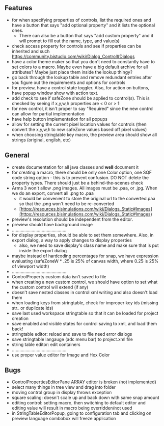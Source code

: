 Features
-----------------------------------
* for when specifying properties of controls, list the required ones and have a button that says "add optional property" and it lists the optional ones.
    * There can also be a button that says "add custom property" and it will prompt to fill out the name, type, and value(s)
* check access property for controls and see if properties can be inherited and such https://community.bistudio.com/wiki/Dialog_Control#Dialogs
* have a color theme maker so that you don't need to constantly have to set colors to a macro. Maybe even have a big default archive for all attributes? Maybe just place them inside the lookup thingy?
* go back through the lookup table and remove redundant entries after you figure out the requirements and options for controls
* for preview, have a control state toggler. Also, for action on buttons, have popup window show with action text.
* add check to see if safeZone should be applied to control(s). This is checked by seeing if x,y,w,h properties are < 0 or >  1
* for new control, it isn't proper to say "Required" since the new control can allow for partial implementation
* have help button implementation for all popups
* allow for setting the current pixel location values for controls (then convert the x,y,w,h to new safeZone values based off pixel values)
* when choosing stringtable key macro, the preview area should show all strings (original, english, etc)

General
-----------------------------------
* create documentation for all java classes and **well** document it
* for creating a macro, there should be only one Color option, one SQF code string option - this is to prevent confusion. DO NOT delete the property types. There should just be a behind-the-scenes check
* Arma 3 won't allow .png images. All images must be .paa, or .jpg. When we do an export, convert all .png to .paa
    * it would be convenient to store the original url to the converted.paa so that the .png won't need to be re-converted
    * [https://resources.bisimulations.com/wiki/Dialogs_Static#Images](https://resources.bisimulations.com/wiki/Dialogs_Static#Images)
* preview's resolution should be independent from the editor.
* preview should have background image
* ............................................
* for display properties, should be able to set them somewhere. Also, in export dialog, a way to apply changes to display properties
    * also, we need to save display's class name and make sure that is put inside the export dialog
* maybe instead of hardcoding percentages for snap, we have expression evaluating (safeZoneW * .25 is 25% of canvas width, where 0.25 is 25% of viewport width)
* ............................................
* ControlProperty custom data isn't saved to file
* when creating a new custom control, we should have option to set what the custom control will extend (if any)
* doesn't save nested classes in control xml writing and also doesn't load them
* when loading keys from stringtable, check for improper key ids (missing str_ or duplicate ids) 
* save last used workspace stringtable so that it can be loaded for project creation
* save enabled and visible states for control saving to xml, and load them back!
* stringtable editor: reload and save to file need error dialogs
* save stringtable langauge (adc menu bar) to project.xml file
* string table editor: edit containers
* ............................................
* use proper value editor for Image and Hex Color

Bugs
-----------------------------------
* ControlPropertiesEditorPane ARRAY editor is broken (not implemented)
* select many things in tree view and drag into folder
* moving control group in display throws exception
* square scaling: doesn't scale up and back down with same snap amount
* editing control: setting macro, then switching to default editor and editing value will result in macro being overridden/not used
* in StringTableEditorPopup, going to configuration tab and clicking on preview language combobox will freeze application